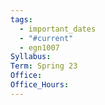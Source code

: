 ```yaml
---
tags:
  - important_dates
  - "#current"
  - egn1007
Syllabus: 
Term: Spring 23
Office: 
Office_Hours:
---
```


